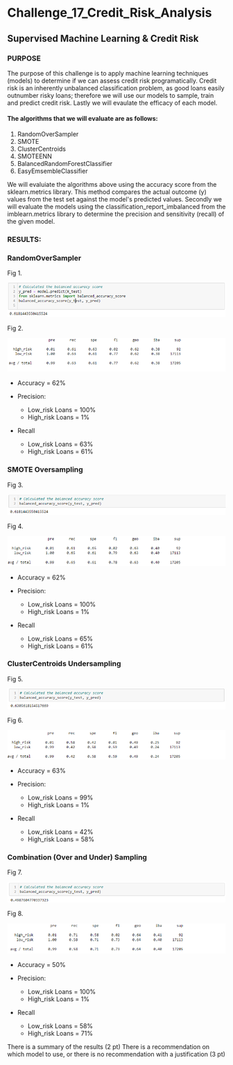# Challenge_17_Credit_Risk_Analysis
## Supervised Machine Learning & Credit Risk

### PURPOSE
The purpose of this challenge is to apply machine learning techniques (models) to determine if we can assess credit risk programatically. Credit risk is an inherently unbalanced classification problem, as good loans easily outnumber risky loans; therefore we will use our models to sample, train and predict credit risk. Lastly we will evaulate the efficacy of each model.

#### The algorithms that we will evaluate are as follows:
1) RandomOverSampler
2) SMOTE
3) ClusterCentroids
4) SMOTEENN
5) BalancedRandomForestClassifier
6) EasyEmsembleClassifier

We will evaluiate the algorithms above using the accuracy score from the sklearn.metrics library. This method compares the actual outcome (y) values from the test set against the model's predicted values. Secondly we will evaluate the models using the classification_report_imbalanced from the imblearn.metrics library to determine the precision and sensitivity (recall) of the given model.


### RESULTS:
### RandomOverSampler
Fig 1.

![](https://github.com/klegaultguthrie/Challenge_17_Credit_Risk_Analysis/blob/main/Fig1.png)

Fig 2.

![](https://github.com/klegaultguthrie/Challenge_17_Credit_Risk_Analysis/blob/main/Fig2.png)
* Accuracy = 62%
* Precision:                     
  * Low_risk Loans = 100%
  * High_risk Loans = 1%

* Recall                 
  * Low_risk Loans = 63%
  * High_risk Loans = 61%

### SMOTE Oversampling
Fig 3.

![](https://github.com/klegaultguthrie/Challenge_17_Credit_Risk_Analysis/blob/main/Fig3.png)

Fig 4. 

![](https://github.com/klegaultguthrie/Challenge_17_Credit_Risk_Analysis/blob/main/Fig4.png)
* Accuracy = 62%
* Precision:                     
  * Low_risk Loans = 100%
  * High_risk Loans = 1%

* Recall                 
  * Low_risk Loans = 65%
  * High_risk Loans = 61%

### ClusterCentroids Undersampling
Fig 5. 

![](https://github.com/klegaultguthrie/Challenge_17_Credit_Risk_Analysis/blob/main/Fig5.png)

Fig 6.

![](https://github.com/klegaultguthrie/Challenge_17_Credit_Risk_Analysis/blob/main/Fig6.png)

* Accuracy = 63%
* Precision:                     
  * Low_risk Loans = 99%
  * High_risk Loans = 1%

* Recall                 
  * Low_risk Loans = 42%
  * High_risk Loans = 58%

### Combination (Over and Under) Sampling

Fig 7.

![](https://github.com/klegaultguthrie/Challenge_17_Credit_Risk_Analysis/blob/main/Fig7.png)

Fig 8.

![](https://github.com/klegaultguthrie/Challenge_17_Credit_Risk_Analysis/blob/main/Fig8.png)

* Accuracy = 50%
* Precision:                     
  * Low_risk Loans = 100%
  * High_risk Loans = 1%

* Recall                 
  * Low_risk Loans = 58%
  * High_risk Loans = 71%


There is a summary of the results (2 pt)
There is a recommendation on which model to use, or there is no recommendation with a justification (3 pt)
